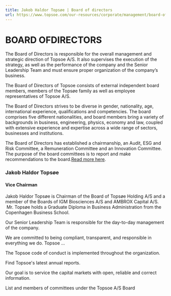 ```yaml
---
title: Jakob Haldor Topsøe | Board of directors
url: https://www.topsoe.com/our-resources/corporate/management/board-of-directors/jakob-haldor-topsoe#main-content
---
```


# BOARD OFDIRECTORS

The Board of Directors is responsible for the overall management and strategic direction of Topsoe A/S. It also supervises the execution of the strategy, as well as the performance of the company and the Senior Leadership Team and must ensure proper organization of the company’s business.

The Board of Directors of Topsoe consists of external independent board members, members of the Topsøe family as well as employee representatives of Topsoe A/S.

The Board of Directors strives to be diverse in gender, nationality, age, international experience, qualifications and competencies. The board comprises five different nationalities, and board members bring a variety of backgrounds in business, engineering, physics, economy and law, coupled with extensive experience and expertise across a wide range of sectors, businesses and institutions.

The Board of Directors has established a chairmanship, an Audit, ESG and Risk Committee, a Remuneration Committee and an Innovation Committee. The purpose of the board committees is to report and make recommendations to the board.[Read more here](/our-resources/corporate/management/corporate-governance/board-committees).

### Jakob Haldor Topsøe

#### Vice Chairman

Jakob Haldor Topsøe is Chairman of the Board of Topsøe Holding A/S and a member of the Boards of IGM Biosciences A/S and AMBROX Capital A/S.  Mr. Topsøe holds a Graduate Diploma in Business Administration from the Copenhagen Business School.

Our Senior Leadership Team is responsible for the day-to-day management of the company.

We are committed to being compliant, transparent, and responsible in everything we do. Topsoe ...

The Topsoe code of conduct is implemented throughout the organization.

Find Topsoe's latest annual reports.

Our goal is to service the capital markets with open, reliable and correct information.

List and members of committees under the Topsoe A/S Board
